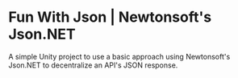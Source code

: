 # Fun With Json | Newtonsoft's Json.NET
A simple Unity project to use a basic approach using Newtonsoft's Json.NET to decentralize an API's JSON response.

